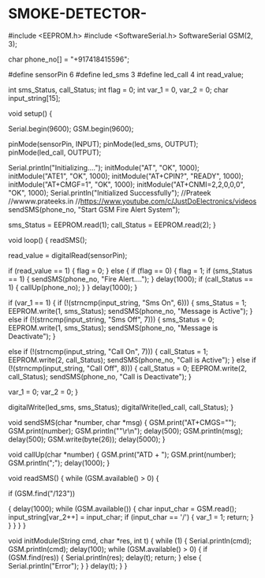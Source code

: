 # SMOKE-DETECTOR-
#include <EEPROM.h>
#include <SoftwareSerial.h>
SoftwareSerial GSM(2, 3);
 
char phone_no[] = "+917418415596";
 
#define sensorPin 6
#define led_sms 3
#define led_call 4
int read_value;
 
int sms_Status, call_Status;
int flag = 0;
int var_1 = 0, var_2 = 0;
char input_string[15];
 
void setup() {
 
  Serial.begin(9600);
  GSM.begin(9600);
 
  pinMode(sensorPin, INPUT);
  pinMode(led_sms, OUTPUT);
  pinMode(led_call, OUTPUT);
 
  Serial.println("Initializing....");
  initModule("AT", "OK", 1000);
  initModule("ATE1", "OK", 1000);
  initModule("AT+CPIN?", "READY", 1000);
  initModule("AT+CMGF=1", "OK", 1000);
  initModule("AT+CNMI=2,2,0,0,0", "OK", 1000);
  Serial.println("Initialized Successfully");
  //Prateek
  //wwww.prateeks.in
  //https://www.youtube.com/c/JustDoElectronics/videos
  sendSMS(phone_no, "Start GSM Fire Alert System");
 
 
  sms_Status = EEPROM.read(1);
  call_Status = EEPROM.read(2);
}
 
void loop() {
  readSMS();
 
  read_value = digitalRead(sensorPin);
 
  if (read_value == 1) {
    flag = 0;
  } else {
    if (flag == 0) {
      flag = 1;
      if (sms_Status == 1) { sendSMS(phone_no, "Fire Alert...."); }
      delay(1000);
      if (call_Status == 1) { callUp(phone_no); }
    }
    delay(1000);
  }
 
  if (var_1 == 1) {
    if (!(strncmp(input_string, "Sms On", 6))) {
      sms_Status = 1;
      EEPROM.write(1, sms_Status);
      sendSMS(phone_no, "Message is Active");
    } else if (!(strncmp(input_string, "Sms Off", 7))) {
      sms_Status = 0;
      EEPROM.write(1, sms_Status);
      sendSMS(phone_no, "Message is Deactivate");
    }
 
   else if (!(strncmp(input_string, "Call On", 7))) {
      call_Status = 1;
      EEPROM.write(2, call_Status);
      sendSMS(phone_no, "Call is Active");
    } else if (!(strncmp(input_string, "Call Off", 8))) {
      call_Status = 0;
      EEPROM.write(2, call_Status);
      sendSMS(phone_no, "Call is Deactivate");
    }
 
   var_1 = 0;
    var_2 = 0;
  }
 
  digitalWrite(led_sms, sms_Status);
  digitalWrite(led_call, call_Status);
}
 
void sendSMS(char *number, char *msg) {
  GSM.print("AT+CMGS=\"");
  GSM.print(number);
  GSM.println("\"\r\n");
  delay(500);
  GSM.println(msg);
  delay(500);
  GSM.write(byte(26));
  delay(5000);
}
 
void callUp(char *number) {
  GSM.print("ATD + ");
  GSM.print(number);
  GSM.println(";");
  delay(1000);
}
 
 
void readSMS() {
  while (GSM.available() > 0) {
 
   if (GSM.find("/123"))
 
  {
      delay(1000);
      while (GSM.available()) {
        char input_char = GSM.read();
        input_string[var_2++] = input_char;
        if (input_char == '/') {
          var_1 = 1;
          return;
        }
      }
    }
  }
}
 
 
void initModule(String cmd, char *res, int t) {
  while (1) {
    Serial.println(cmd);
    GSM.println(cmd);
    delay(100);
    while (GSM.available() > 0) {
      if (GSM.find(res)) {
        Serial.println(res);
        delay(t);
        return;
      } else {
        Serial.println("Error");
      }
    }
    delay(t);
  }
}
